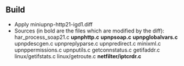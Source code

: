## Build

- Apply miniupnp-http21-igd1.diff
- Sources (in bold are the files which are modified by the diff):
     har_process_soap21.c
     **upnphttp.c**
     **upnpsoap.c**
     **upnpglobalvars.c**
     upnpdescgen.c
     upnpreplyparse.c
     upnpredirect.c
     minixml.c
     upnppermissions.c
     upnputils.c
     getconnstatus.c
     getifaddr.c
     linux/getifstats.c
     linux/getroute.c
     **netfilter/iptcrdr.c**
